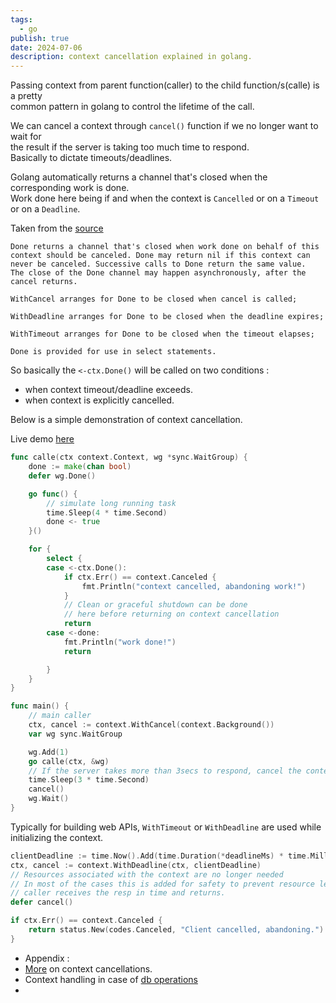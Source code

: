 ```yaml
---
tags:
  - go
publish: true
date: 2024-07-06
description: context cancellation explained in golang.
---
```


Passing context from parent function(caller) to the child function/s(calle) is a pretty<br> 
common pattern in golang to control the lifetime of the call. 

We can cancel a context through `cancel()` function if we no longer want to wait for<br> the result if the server is taking too much time to respond.<br> 
Basically to dictate timeouts/deadlines.

Golang automatically returns a channel that's closed when the corresponding work is done.<br>
Work done here being if and when the context is `Cancelled` or on a `Timeout` or on a `Deadline`.<br>

Taken from the [source](https://pkg.go.dev/context#Context.Done)

```
Done returns a channel that's closed when work done on behalf of this
context should be canceled. Done may return nil if this context can
never be canceled. Successive calls to Done return the same value.
The close of the Done channel may happen asynchronously, after the cancel returns.

WithCancel arranges for Done to be closed when cancel is called;

WithDeadline arranges for Done to be closed when the deadline expires; 

WithTimeout arranges for Done to be closed when the timeout elapses;

Done is provided for use in select statements.
```

So basically the `<-ctx.Done()` will be called on two conditions :
* when context timeout/deadline exceeds.
* when context is explicitly cancelled.

Below is a simple demonstration of context cancellation.

Live demo [here](https://go.dev/play/p/_HCyxyO2O3l)

```go title="cancel_context.go"
func calle(ctx context.Context, wg *sync.WaitGroup) {
	done := make(chan bool)
	defer wg.Done()

	go func() {
		// simulate long running task
		time.Sleep(4 * time.Second)
		done <- true
	}()

	for {
		select {
		case <-ctx.Done():
			if ctx.Err() == context.Canceled {
				fmt.Println("context cancelled, abandoning work!")
			}
			// Clean or graceful shutdown can be done 
			// here before returning on context cancellation
			return
		case <-done:
			fmt.Println("work done!")
			return

		}
	}
}

func main() {
	// main caller
	ctx, cancel := context.WithCancel(context.Background())
	var wg sync.WaitGroup

	wg.Add(1)
	go calle(ctx, &wg)
	// If the server takes more than 3secs to respond, cancel the context
	time.Sleep(3 * time.Second) 
	cancel()
	wg.Wait()
}
```

Typically for building web APIs, `WithTimeout` or `WithDeadline` are used while initializing the context.

```go title="client.go" /defer cancel()/
clientDeadline := time.Now().Add(time.Duration(*deadlineMs) * time.Millisecond)
ctx, cancel := context.WithDeadline(ctx, clientDeadline)
// Resources associated with the context are no longer needed
// In most of the cases this is added for safety to prevent resource leaks in case the 
// caller receives the resp in time and returns.
defer cancel() 
```

```go title="server_handler.go"
if ctx.Err() == context.Canceled {
	return status.New(codes.Canceled, "Client cancelled, abandoning.")
}
```

* Appendix :
* [More](https://stackoverflow.com/a/52799874) on context cancellations.
* Context handling in case of [db operations](https://go.dev/doc/database/cancel-operations)
* 